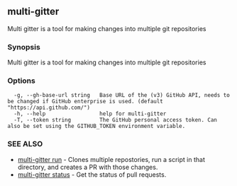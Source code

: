 ## multi-gitter

Multi gitter is a tool for making changes into multiple git repositories

### Synopsis

Multi gitter is a tool for making changes into multiple git repositories

### Options

```
  -g, --gh-base-url string   Base URL of the (v3) GitHub API, needs to be changed if GitHub enterprise is used. (default "https://api.github.com/")
  -h, --help                 help for multi-gitter
  -T, --token string         The GitHub personal access token. Can also be set using the GITHUB_TOKEN environment variable.
```

### SEE ALSO

* [multi-gitter run](multi-gitter_run.md)	 - Clones multiple repostories, run a script in that directory, and creates a PR with those changes.
* [multi-gitter status](multi-gitter_status.md)	 - Get the status of pull requests.

